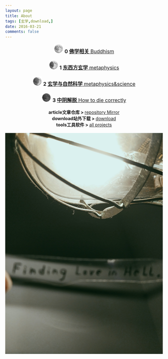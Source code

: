 ```yaml
---
layout: page
title: About
tags: [玄学,download,]
date: 2016-03-21
comments: false
---  
```

<center><a href="https://3luna.github.io/luna0/"><b> </b></a></center>

<center><img src="/assets/img/luna0.png" style="width: 30px;height: 30px;"><font size="3"><b> 0 </b><a href="/luna0/"><b>佛学相关</b> Buddhism</a></font></center>
<br />
<center><img src="/assets/img/luna1.png" style="width: 30px;height: 30px;"><font size="3"><b> 1 </b><a href="/luna1/"><b>东西方玄学</b> metaphysics</a></font></center>
<br />
<center><img src="/assets/img/luna2.png" style="width: 30px;height: 30px;"><font size="3"><b> 2 </b><a href="/luna2/"><b>玄学与自然科学</b> metaphysics&science</a></font></center>
<br />
<center><img src="/assets/img/luna3.png" style="width: 30px;height: 30px;"><font size="3"><b> 3 </b><a href="/luna2/"><b>中阴解脱</b> How to die correctly</a></font></center>
<br />
<center><b>article文章仓库 > </b><a href="https://github.com/3luna/mirror/"> repository Mirror</a></center>
<center><b>download站外下载 > </b><a href="/posts/"> download</a></center>
<center><b>tools工具软件 > </b><a href="/projects/"> all projects</a></center>
<br />
<center><img src="/assets/img/023246.jpg"></center>
